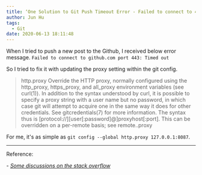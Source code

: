 ```yaml
---
title: ‘One Solution to Git Push Timeout Error - Failed to connect to 443 port’
author: Jun Hu
tags:
  - Git
date: 2020-06-13 18:11:48
---
```


When I tried to push a new post to the Github, I received below error message.
`Failed to connect to github.com port 443: Timed out`


<!-- more -->

So I tried to fix it with updating the proxy setting within the git config.

>http.proxy
Override the HTTP proxy, normally configured using the http_proxy, https_proxy, and all_proxy environment variables (see curl(1)). In addition to the syntax understood by curl, it is possible to specify a proxy string with a user name but no password, in which case git will attempt to acquire one in the same way it does for other credentials. See gitcredentials(7) for more information. The syntax thus is [protocol://][user[:password]@]proxyhost[:port]. This can be overridden on a per-remote basis; see remote.<name>.proxy

For me, it's as simple as `git config --global http.proxy 127.0.0.1:8087`.

---


Reference:


*- [Some discussions on the stack overflow](https://stackoverflow.com/questions/18356502/github-failed-to-connect-to-github-443-windows-failed-to-connect-to-github)*

